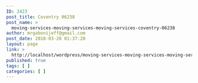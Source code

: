 ```yaml
---
ID: 2423
post_title: Coventry 06238
post_name: >
  moving-services-moving-services-moving-services-coventry-06238
author: mrgabonijeff@gmail.com
post_date: 2018-03-28 01:37:20
layout: page
link: >
  http://localhost/wordpress/moving-services-moving-services-moving-services-coventry-06238/
published: true
tags: [ ]
categories: [ ]
---
```

